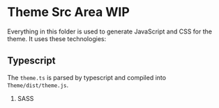 # Theme Src Area WIP

Everything in this folder is used to generate JavaScript and CSS for the theme. It uses these technologies:

## Typescript

The `theme.ts` is parsed by typescript and compiled into `Theme/dist/theme.js`.

1. SASS

